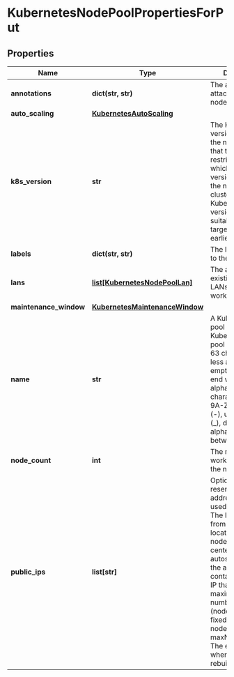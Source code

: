 # KubernetesNodePoolPropertiesForPut

## Properties
| Name | Type | Description | Notes |
| ------------ | ------------- | ------------- | ------------- |
| **annotations** | **dict(str, str)** | The annotations attached to the node pool. | [optional]  |
| **auto_scaling** | [**KubernetesAutoScaling**](KubernetesAutoScaling.md) |  | [optional]  |
| **k8s_version** | **str** | The Kubernetes version running in the node pool. Note that this imposes restrictions on which Kubernetes versions can run in the node pools of a cluster. Also, not all Kubernetes versions are suitable upgrade targets for all earlier versions. | [optional]  |
| **labels** | **dict(str, str)** | The labels attached to the node pool. | [optional]  |
| **lans** | [**list[KubernetesNodePoolLan]**](KubernetesNodePoolLan.md) | The array of existing private LANs to attach to worker nodes. | [optional]  |
| **maintenance_window** | [**KubernetesMaintenanceWindow**](KubernetesMaintenanceWindow.md) |  | [optional]  |
| **name** | **str** | A Kubernetes node pool name. Valid Kubernetes node pool name must be 63 characters or less and must be empty or begin and end with an alphanumeric character ([a-z0-9A-Z]) with dashes (-), underscores (_), dots (.), and alphanumerics between. | [optional]  |
| **node_count** | **int** | The number of worker nodes of the node pool. |  |
| **public_ips** | **list[str]** | Optional array of reserved public IP addresses to be used by the nodes. The IPs must be from the exact location of the node pool&#39;s data center. If autoscaling is used, the array must contain one more IP than the maximum possible number of nodes (nodeCount+1 for a fixed number of nodes or maxNodeCount+1). The extra IP is used when the nodes are rebuilt. | [optional]  |


